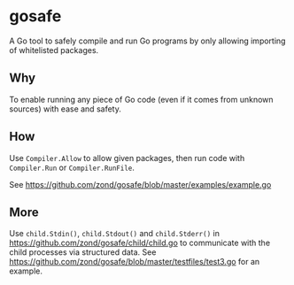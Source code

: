 # gosafe

A Go tool to safely compile and run Go programs by only allowing importing of whitelisted packages.

## Why

To enable running any piece of Go code (even if it comes from unknown sources) with ease and safety.

## How

Use `Compiler.Allow` to allow given packages, then run code with `Compiler.Run` or `Compiler.RunFile`.

See https://github.com/zond/gosafe/blob/master/examples/example.go

## More

Use `child.Stdin()`, `child.Stdout()` and `child.Stderr()` in https://github.com/zond/gosafe/child/child.go to communicate with the child processes via structured data. See https://github.com/zond/gosafe/blob/master/testfiles/test3.go for an example.
